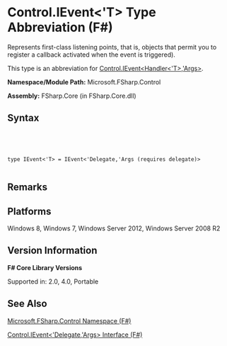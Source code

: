 # Control.IEvent<'T> Type Abbreviation (F#)

Represents first-class listening points, that is, objects that permit you to register a callback activated when the event is triggered).

This type is an abbreviation for [Control.IEvent&lt;Handler&lt;'T&gt;,'Args&gt;](http://msdn.microsoft.com/en-us/library/8dbca0df-f8a1-40bd-8d50-aa26f6a8b862).

**Namespace/Module Path:** Microsoft.FSharp.Control

**Assembly:** FSharp.Core (in FSharp.Core.dll)


## Syntax



```




type IEvent<'T> = IEvent<'Delegate,'Args (requires delegate)>


```





## Remarks

## Platforms
Windows 8, Windows 7, Windows Server 2012, Windows Server 2008 R2


## Version Information
**F# Core Library Versions**

Supported in: 2.0, 4.0, Portable




## See Also
[Microsoft.FSharp.Control Namespace &#40;F&#35;&#41;](Microsoft.FSharp.Control-Namespace-%5BFSharp%5D.md)

[Control.IEvent&#60;'Delegate,'Args&#62; Interface &#40;F&#35;&#41;](Control.IEvent%5B%27Delegate%2C%27Args%5D-Interface-%5BFSharp%5D.md)

